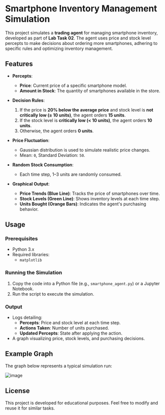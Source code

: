 # Smartphone Inventory Management Simulation

This project simulates a **trading agent** for managing smartphone inventory, developed as part of **Lab Task 02**. The agent uses price and stock level percepts to make decisions about ordering more smartphones, adhering to specific rules and optimizing inventory management.

## Features

- **Percepts**:
  - **Price**: Current price of a specific smartphone model.
  - **Amount in Stock**: The quantity of smartphones available in the store.

- **Decision Rules**:
  1. If the price is **20% below the average price** and stock level is **not critically low (≥ 10 units)**, the agent orders **15 units**.
  2. If the stock level is **critically low (< 10 units)**, the agent orders **10 units**.
  3. Otherwise, the agent orders **0 units**.

- **Price Fluctuation**:
  - Gaussian distribution is used to simulate realistic price changes.
  - Mean: `0`, Standard Deviation: `50`.

- **Random Stock Consumption**:
  - Each time step, 1–3 units are randomly consumed.

- **Graphical Output**:
  - **Price Trends (Blue Line)**: Tracks the price of smartphones over time.
  - **Stock Levels (Green Line)**: Shows inventory levels at each time step.
  - **Units Bought (Orange Bars)**: Indicates the agent's purchasing behavior.

## Usage

### Prerequisites

- Python 3.x
- Required libraries:
  - `matplotlib`

### Running the Simulation

1. Copy the code into a Python file (e.g., `smartphone_agent.py`) or a Jupyter Notebook.
2. Run the script to execute the simulation.

### Output

- Logs detailing:
  - **Percepts**: Price and stock level at each time step.
  - **Actions Taken**: Number of units purchased.
  - **Updated Percepts**: State after applying the action.
- A graph visualizing price, stock levels, and purchasing decisions.

## Example Graph

The graph below represents a typical simulation run:


![image](https://github.com/user-attachments/assets/1c4fea4f-1674-455d-a652-a1bf70c6335e)


## License

This project is developed for educational purposes. Feel free to modify and reuse it for similar tasks.
